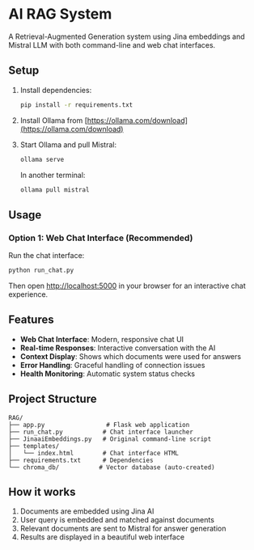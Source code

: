 # AI RAG System

A Retrieval-Augmented Generation system using Jina embeddings and Mistral LLM with both command-line and web chat interfaces.

## Setup

1. Install dependencies:

   ```bash
   pip install -r requirements.txt
   ```

2. Install Ollama from [https://ollama.com/download](https://ollama.com/download)

3. Start Ollama and pull Mistral:

   ```bash
   ollama serve
   ```
   
   In another terminal:

   ```bash
   ollama pull mistral
   ```

## Usage

### Option 1: Web Chat Interface (Recommended)

Run the chat interface:

```bash
python run_chat.py
```

Then open <http://localhost:5000> in your browser for an interactive chat experience.

## Features

- **Web Chat Interface**: Modern, responsive chat UI
- **Real-time Responses**: Interactive conversation with the AI
- **Context Display**: Shows which documents were used for answers
- **Error Handling**: Graceful handling of connection issues
- **Health Monitoring**: Automatic system status checks

## Project Structure

```text
RAG/
├── app.py                 # Flask web application
├── run_chat.py           # Chat interface launcher
├── JinaaiEmbeddings.py   # Original command-line script
├── templates/
│   └── index.html        # Chat interface HTML
├── requirements.txt      # Dependencies
└── chroma_db/           # Vector database (auto-created)
```

## How it works

1. Documents are embedded using Jina AI
2. User query is embedded and matched against documents
3. Relevant documents are sent to Mistral for answer generation
4. Results are displayed in a beautiful web interface